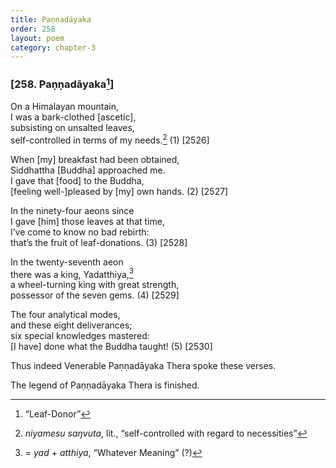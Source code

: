 ```yaml
---
title: Paṇṇadāyaka
order: 258
layout: poem
category: chapter-3
---
```


### \[258. Paṇṇadāyaka[^1]\]

On a Himalayan mountain,  
I was a bark-clothed \[ascetic\],  
subsisting on unsalted leaves,  
self-controlled in terms of my needs.[^2] (1) \[2526\]

When \[my\] breakfast had been obtained,  
Siddhattha \[Buddha\] approached me.  
I gave that \[food\] to the Buddha,  
\[feeling well-\]pleased by \[my\] own hands. (2) \[2527\]

In the ninety-four aeons since  
I gave \[him\] those leaves at that time,  
I’ve come to know no bad rebirth:  
that’s the fruit of leaf-donations. (3) \[2528\]

In the twenty-seventh aeon  
there was a king, Yadatthiya,[^3]  
a wheel-turning king with great strength,  
possessor of the seven gems. (4) \[2529\]

The four analytical modes,  
and these eight deliverances;  
six special knowledges mastered:  
\[I have\] done what the Buddha taught! (5) \[2530\]

Thus indeed Venerable Paṇṇadāyaka Thera spoke these verses.

The legend of Paṇṇadāyaka Thera is finished.

[^1]: “Leaf-Donor”

[^2]: *niyamesu saŋvuta*, lit., “self-controlled with regard to necessities”

[^3]: = *yad* + *atthiya*, “Whatever Meaning” (?)
